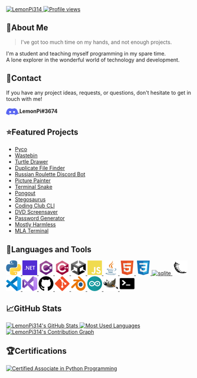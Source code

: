 <a href="https://github.com/LemonPi314/LemonPi314" target="_blank">
  <img src="assets/banner.png" alt="LemonPi314" />
</a>
<a href="https://github.com/LemonPi314" target="_blank">
  <img src="https://komarev.com/ghpvc/?username=LemonPi314" alt="Profile views" />
</a>

## 👋About Me
> I've got too much time on my hands, and not enough projects.

I'm a student and teaching myself programming in my spare time.<br>
A lone explorer in the wonderful world of technology and development.

## 📧Contact
If you have any project ideas, requests, or questions, don't hesitate to get in touch with me!
<p>
  <a href="https://discord.com" target="_blank">
    <img align="center" src="assets/discord.svg" alt="discord" height="24" width="32" />
  </a>
  <b>LemonPi#3674</b>
</p>

## ⭐Featured Projects
- [Pyco](https://github.com/Duplexes/pyco)
- [Wastebin](https://github.com/LemonPi314/wastebin)
- [Turtle Drawer](https://github.com/LemonPi314/turtle-drawer)
- [Duplicate File Finder](https://github.com/LemonPi314/dff)
- [Russian Roulette Discord Bot](https://github.com/LemonPi314/russian-roulette-bot)
- [Picture Painter](https://github.com/LemonPi314/picture-painter)
- [Terminal Snake](https://github.com/LemonPi314/terminal-snake)
- [Pongout](https://github.com/nitinramvelraj/zesty-zombies-2.0)
- [Stegosaurus](https://github.com/LemonPi314/stegosaurus)
- [Coding Club CLI](https://github.com/ebus-coding-club/coding-club-cli)
- [DVD Screensaver](https://github.com/LemonPi314/dvd-screensaver)
- [Password Generator](https://github.com/LemonPi314/password-generator)
- [Mostly Harmless](https://github.com/LemonPi314/mostly-harmless)
- [MLA Terminal](https://github.com/LemonPi314/mla-terminal)

## 🔧Languages and Tools
<p align="left">
  <a href="https://www.python.org" target="_blank">
    <img src="assets/python.svg" alt="python" width="40" height="40"/>
  </a>
  <a href="https://dotnet.microsoft.com/" target="_blank">
    <img src="assets/dotnet.svg" alt="dotnet" width="40" height="40"/>
  </a>
  <a href="https://dotnet.microsoft.com/en-us/languages/csharp" target="_blank">
    <img src="assets/csharp.svg" alt="csharp" width="40" height="40"/>
  </a>
  <a href="https://www.w3schools.com/cpp/" target="_blank">
    <img src="assets/cplusplus.svg" alt="cplusplus" width="40" height="40"/>
  </a>
  <a href="https://unity.com" target="_blank">
    <img src="assets/unity.svg" alt="unity" width="40" height="40"/>
  </a>
  <a href="https://developer.mozilla.org/en-US/docs/Web/JavaScript" target="_blank">
    <img src="assets/javascript.svg" alt="javascript" width="40" height="40"/>
  </a>
  <a href="https://www.oracle.com/java/" target="_blank">
    <img src="assets/java.svg" alt="java" width="40" height="40"/>
  </a>
  <a href="https://developer.mozilla.org/en-US/docs/Web/HTML" target="_blank">
    <img src="assets/html.svg" alt="html" width="40" height="40"/>
  </a>
  <a href="https://developer.mozilla.org/en-US/docs/Web/CSS" target="_blank">
    <img src="assets/css.svg" alt="css" width="40" height="40"/>
  </a>
  <a href="https://www.sqlite.org/index.html" target="_blank">
    <img src="assets/sqlite.svg" alt="sqlite" width="40" height="40"/>
  </a>
  <a href="https://flask.palletsprojects.com/en/latest/" target="_blank">
    <img src="assets/flask.svg" alt="flask" width="40" height="40"/>
  </a>
  <a href="https://code.visualstudio.com/" target="_blank">
    <img src="assets/vscode.svg" alt="vscode" width="40" height="40"/>
  </a>
  <a href="https://visualstudio.microsoft.com/" target="_blank">
    <img src="assets/vs.svg" alt="vs" width="40" height="40"/>
  </a>
  <a href="https://github.com" target="_blank">
    <img src="assets/github.svg" alt="github" width="40" height="40"/>
  </a>
  <a href="https://git-scm.com" target="_blank">
    <img src="assets/git.svg" alt="git" width="40" height="40"/>
  </a>
  <a href="https://www.blender.org/" target="_blank">
    <img src="assets/blender.svg" alt="blender" width="40" height="40"/>
  </a>
  <a href="https://www.arduino.cc/" target="_blank">
    <img src="assets/arduino.svg" alt="arduino" width="40" height="40"/>
  </a>
  <a href="https://www.gimp.org/" target="_blank">
    <img src="assets/gimp.svg" alt="gimp" width="40" height="40"/>
  </a>
  <a href="https://en.wikipedia.org/wiki/Terminal_emulator" target="_blank">
    <img src="assets/terminal.svg" alt="terminal" width="40" height="40"/>
  </a>
</p>

## 📈GitHub Stats
<a href="https://github.com/LemonPi314/LemonPi314">
  <img src="https://github-readme-stats.vercel.app/api?username=LemonPi314&show_icons=true&count_private=true&include_all_commits=true&theme=github_dark" alt="LemonPi314's GitHub Stats" />
</a>
<a href="https://github.com/LemonPi314/LemonPi314">
  <img src="https://github-readme-stats.vercel.app/api/top-langs/?username=LemonPi314&layout=compact&langs_count=8&theme=github_dark" alt="Most Used Languages" />
</a>
<a href="https://github.com/LemonPi314/LemonPi314">
  <img src="https://activity-graph.herokuapp.com/graph?username=LemonPi314&color=c2d0d8&bg_color=0d1117&line=58a5fe&point=1f6fea" alt="LemonPi314's Contribution Graph" />
</a>

## 🏆Certifications
<a href="https://www.credly.com/badges/6de5e9e5-9d1c-4a7b-b3cd-82e1c0c46567/public_url">
  <img src="https://images.credly.com/size/150x150/images/587b02d4-41d5-4a81-9b9d-b5076200713c/pcap-31-xx.png" alt="Certified Associate in Python Programming" />
</a>

